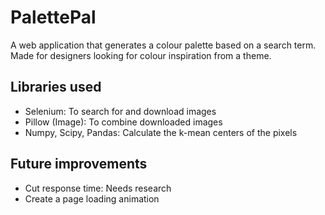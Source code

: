 # PalettePal
A web application that generates a colour palette based on a search term. Made for designers looking for colour inspiration from a theme.

## Libraries used
- Selenium: To search for and download images
- Pillow (Image): To combine downloaded images
- Numpy, Scipy, Pandas: Calculate the k-mean centers of the pixels

## Future improvements 
- Cut response time: Needs research 
- Create a page loading animation